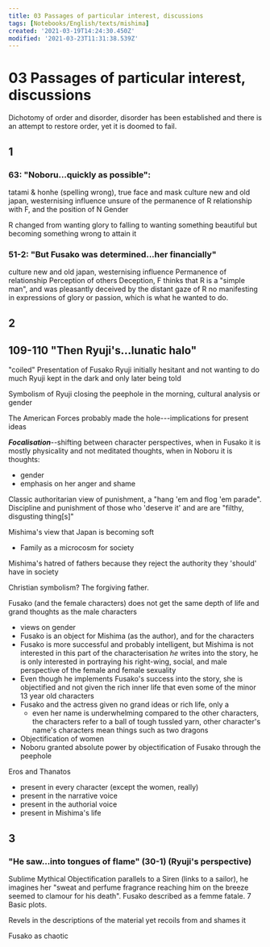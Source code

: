 ```yaml
---
title: 03 Passages of particular interest, discussions
tags: [Notebooks/English/texts/mishima]
created: '2021-03-19T14:24:30.450Z'
modified: '2021-03-23T11:31:38.539Z'
---
```


# 03 Passages of particular interest, discussions
Dichotomy of order and disorder, disorder has been established and there is an attempt to restore order, yet it is doomed to fail.

## 1
### 63: "Noboru...quickly as possible":
tatami & honhe (spelling wrong), true face and mask
culture
new and old japan, westernising influence
unsure of the permanence of R relationship with F, and the position of N
Gender

R changed from wanting glory to falling to wanting something beautiful but becoming something wrong to attain it

### 51-2: "But Fusako was determined...her financially"
culture
new and old japan, westernising influence
Permanence of relationship
Perception of others
Deception, F thinks that R is a "simple man", and was pleasantly deceived by the distant gaze of R no manifesting in expressions of glory or passion, which is what he wanted to do.

## 2
## 109-110 "Then Ryuji's...lunatic halo"
"coiled"
Presentation of Fusako
Ryuji initially hesitant and not wanting to do much
Ryuji kept in the dark and only later being told

Symbolism of Ryuji closing the peephole in the morning, cultural analysis or gender

The American Forces probably made the hole---implications for present ideas

***Focalisation***--shifting between character perspectives, when in Fusako it is mostly physicality and not meditated thoughts, when in Noboru it is thoughts:
- gender
- emphasis on her anger and shame

Classic authoritarian view of punishment, a "hang 'em and flog 'em parade".
Discipline and punishment of those who 'deserve it' and are are "filthy, disgusting thing[s]"

Mishima's view that Japan is becoming soft
- Family as a microcosm for society

Mishima's hatred of fathers because they reject the authority they 'should' have in society

Christian symbolism? The forgiving father.

Fusako (and the female characters) does not get the same depth of life and grand thoughts as the male characters
- views on gender
- Fusako is an object for Mishima (as the author), and for the characters
- Fusako is more successful and probably intelligent, but Mishima is not interested in this part of the characterisation *he* writes into the story, he is only interested in portraying his right-wing, social, and male perspective of the female and female sexuality
- Even though he implements Fusako's success into the story, she is objectified and not given the rich inner life that even some of the minor 13 year old characters
- Fusako and the actress given no grand ideas or rich life, only a 
  - even her name is underwhelming compared to the other characters, the characters refer to a ball of tough tussled yarn, other character's name's characters mean things such as two dragons
- Objectification of women
- Noboru granted absolute power by objectification of Fusako through the peephole

Eros and Thanatos
- present in every character (except the women, really)
- present in the narrative voice
- present in the authorial voice
- present in Mishima's life

## 3
### "He saw...into tongues of flame" (30-1) (Ryuji's perspective)
Sublime
Mythical
Objectification
parallels to a Siren (links to a sailor), he imagines her "sweat and perfume fragrance reaching him on the breeze seemed to clamour for his death". Fusako described as a femme fatale. 7 Basic plots.

Revels in the descriptions of the material yet recoils from and shames it

Fusako as chaotic


